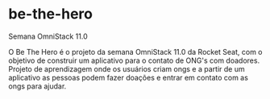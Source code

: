# be-the-hero<br>
Semana OmniStack 11.0<br> 

O Be The Hero é o projeto da semana OmniStack 11.0 da Rocket Seat, com o objetivo de construir um aplicativo para o contato de ONG's com doadores.
<br>
Projeto de aprendizagem onde os usuários criam ongs e a partir de um aplicativo as pessoas podem fazer doações e entrar em contato com as ongs para ajudar.
